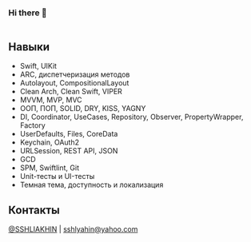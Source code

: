 ### Hi there 👋


<!--
<div id="header" align="center">
  <img src="https://media.giphy.com/media/IMNTpz8txJ6tmkTp7Q/giphy.gif" width="800"/>
</div>
<div align="center">
  <img src="https://media.giphy.com/media/YrC1JyIrnQvkH0XdGK/giphy.gif" width="800"/>
</div>
<div align="center">
  <img src="https://komarev.com/ghpvc/?username=SShliakhin&style=flat-square&color=blue" alt=""/> 
</div>
-->

<div align="center">
  <img src="https://github.com/SShliakhin/SShliakhin/assets/71236551/b97fe879-e29e-4852-917f-c222e74ca2b5" alt=""/> 
</div>
<div align="right">
  <img src="https://komarev.com/ghpvc/?username=SShliakhin&style=flat-square&color=blue" alt=""/> 
</div>

## Навыки
* Swift, UIKit
* ARC, диспетчеризация методов
* Autolayout, CompositionalLayout
* Clean Arch, Clean Swift, VIPER
* MVVM, MVP, MVC
* ООП, ПОП, SOLID, DRY, KISS, YAGNY
* DI, Coordinator, UseCases, Repository, Observer, PropertyWrapper, Factory
* UserDefaults, Files, CoreData
* Keychain, OAuth2
* URLSession, REST API, JSON
* GCD
* SPM, Swiftlint, Git
* Unit-тесты и UI-тесты
* Темная тема, доступность и локализация

## Контакты
[@SSHLIAKHIN](https://t.me/SSHLIAKHIN) | sshlyahin@yahoo.com

<!--
**SShliakhin/SShliakhin** is a ✨ _special_ ✨ repository because its `README.md` (this file) appears on your GitHub profile.

Here are some ideas to get you started:

- 🔭 I’m currently working on ...
- 🌱 I’m currently learning ...
- 👯 I’m looking to collaborate on ...
- 🤔 I’m looking for help with ...
- 💬 Ask me about ...
- 📫 How to reach me: ...
- 😄 Pronouns: ...
- ⚡ Fun fact: ...
-->
